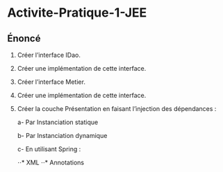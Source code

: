 # Activite-Pratique-1-JEE

## Énoncé

1. Créer l’interface IDao. 

2. Créer une implémentation de cette interface. 

3. Créer l’interface Metier. 

4. Créer une implémentation de cette interface. 

5. Créer la couche Présentation en faisant l’injection des dépendances :

	a- Par Instanciation statique 

	b- Par Instanciation dynamique 

	c- En utilisant Spring : 

	⋅⋅* XML 
	⋅⋅* Annotations 
